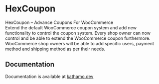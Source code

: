 # HexCoupon
HexCoupon – Advance Coupons For WooCommerce
<br>
Extend the default WooCommerce coupon system and add new functionality to control the coupon system.
Every shop owner can now control and be able to extend the WooCommerce coupon furthermore.
WooCommerce shop owners will be able to add specific users, payment method and shipping method as per their needs.
<br>

## Documentation
Documentation is available at [kathamo.dev](https://hexcoupon.com)
